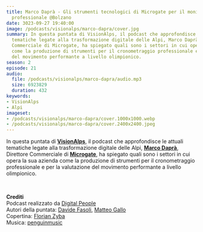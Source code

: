 ```yaml
---
title: Marco Daprà - Gli strumenti tecnologici di Microgate per il monitoraggio sportivo
  professionale @Bolzano
date: 3023-09-27 19:40:00
image: /podcasts/visionalps/marco-dapra/cover.jpg
summary: In questa puntata di VisionAlps, il podcast che approfondisce le attuali
  tematiche legate alla trasformazione digitale delle Alpi, Marco Daprà, Direttore
  Commerciale di Microgate, ha spiegato quali sono i settori in cui opera la sua azienda
  come la produzione di strumenti per il cronometraggio professionale e per la valutazione
  del movimento performante a livello olimpionico.
season: 2
episode: 21
audio:
  file: /podcasts/visionalps/marco-dapra/audio.mp3
  size: 6923829
  duration: 432
keywords:
- VisionAlps
- Alpi
imageset:
- /podcasts/visionalps/marco-dapra/cover.1000x1000.webp
- /podcasts/visionalps/marco-dapra/cover.2400x2400.jpeg
---
```


In questa puntata di **[VisionAlps](https://www.visionalps.com/)**, il podcast che approfondisce le attuali tematiche legate alla trasformazione digitale delle Alpi, **[Marco Daprà](https://www.linkedin.com/in/marco-dapr%C3%A0-9ab5367/)**, Direttore Commerciale di **[Microgate](https://www.microgate.it/)**, ha spiegato quali sono i settori in cui opera la sua azienda come la produzione di strumenti per il cronometraggio professionale e per la valutazione del movimento performante a livello olimpionico.

<br>

**Crediti**<br>
Podcast realizzato da [Digital People](https://w3id.org/digitalpeople)<br>
Autori della puntata: [Davide Fasoli](https://www.linkedin.com/in/davide-fasoli-2b3246179/), [Matteo Gallo](https://www.linkedin.com/in/matteo-gallo-4a5ab31a8/)<br>
Copertina: [Florian Zyba](https://www.linkedin.com/in/florian-zyba/)<br>
Musica: [penguinmusic](https://pixabay.com/users/penguinmusic-24940186/)